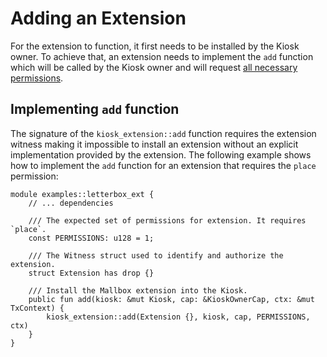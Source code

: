 # Adding an Extension

For the extension to function, it first needs to be installed by the Kiosk owner. To achieve that, an extension needs to implement the `add` function which will be called by the Kiosk owner and will request [all necessary permissions](./extension-permissions.md).

## Implementing `add` function

The signature of the `kiosk_extension::add` function requires the extension witness making it impossible to install an extension without an explicit implementation provided by the extension. The following example shows how to implement the `add` function for an extension that requires the `place` permission:

```Move
module examples::letterbox_ext {
    // ... dependencies

    /// The expected set of permissions for extension. It requires `place`.
    const PERMISSIONS: u128 = 1;

    /// The Witness struct used to identify and authorize the extension.
    struct Extension has drop {}

    /// Install the Mallbox extension into the Kiosk.
    public fun add(kiosk: &mut Kiosk, cap: &KioskOwnerCap, ctx: &mut TxContext) {
        kiosk_extension::add(Extension {}, kiosk, cap, PERMISSIONS, ctx)
    }
}
```
